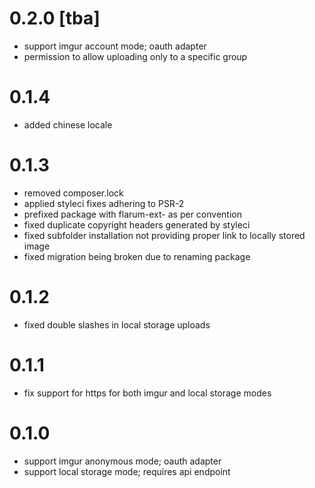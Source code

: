 # 0.2.0 [tba]

- support imgur account mode; oauth adapter
- permission to allow uploading only to a specific group

# 0.1.4

- added chinese locale

# 0.1.3

- removed composer.lock
- applied styleci fixes adhering to PSR-2
- prefixed package with flarum-ext- as per convention
- fixed duplicate copyright headers generated by styleci
- fixed subfolder installation not providing proper link to locally stored image
- fixed migration being broken due to renaming package

# 0.1.2

- fixed double slashes in local storage uploads

# 0.1.1

- fix support for https for both imgur and local storage modes

# 0.1.0

- support imgur anonymous mode; oauth adapter
- support local storage mode; requires api endpoint
